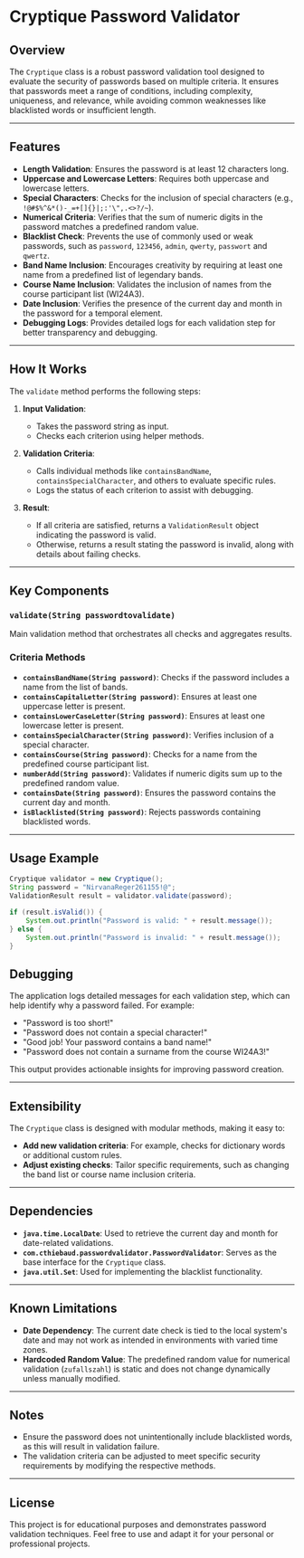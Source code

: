# Cryptique Password Validator

## Overview

The `Cryptique` class is a robust password validation tool designed to evaluate the security of passwords based on multiple criteria. It ensures that passwords meet a range of conditions, including complexity, uniqueness, and relevance, while avoiding common weaknesses like blacklisted words or insufficient length.

---

## Features

- **Length Validation**: Ensures the password is at least 12 characters long.
- **Uppercase and Lowercase Letters**: Requires both uppercase and lowercase letters.
- **Special Characters**: Checks for the inclusion of special characters (e.g., `!@#$%^&*()-_=+[]{}|;:'\",.<>?/~`).
- **Numerical Criteria**: Verifies that the sum of numeric digits in the password matches a predefined random value.
- **Blacklist Check**: Prevents the use of commonly used or weak passwords, such as `password`, `123456`, `admin`, `qwerty`, `passwort` and `qwertz`.
- **Band Name Inclusion**: Encourages creativity by requiring at least one name from a predefined list of legendary bands.
- **Course Name Inclusion**: Validates the inclusion of names from the course participant list (WI24A3).
- **Date Inclusion**: Verifies the presence of the current day and month in the password for a temporal element.
- **Debugging Logs**: Provides detailed logs for each validation step for better transparency and debugging.

---

## How It Works

The `validate` method performs the following steps:

1. **Input Validation**:
   - Takes the password string as input.
   - Checks each criterion using helper methods.

2. **Validation Criteria**:
   - Calls individual methods like `containsBandName`, `containsSpecialCharacter`, and others to evaluate specific rules.
   - Logs the status of each criterion to assist with debugging.

3. **Result**:
   - If all criteria are satisfied, returns a `ValidationResult` object indicating the password is valid.
   - Otherwise, returns a result stating the password is invalid, along with details about failing checks.

---

## Key Components

### `validate(String passwordtovalidate)`
Main validation method that orchestrates all checks and aggregates results.

### Criteria Methods
- **`containsBandName(String password)`**: Checks if the password includes a name from the list of bands.
- **`containsCapitalLetter(String password)`**: Ensures at least one uppercase letter is present.
- **`containsLowerCaseLetter(String password)`**: Ensures at least one lowercase letter is present.
- **`containsSpecialCharacter(String password)`**: Verifies inclusion of a special character.
- **`containsCourse(String password)`**: Checks for a name from the predefined course participant list.
- **`numberAdd(String password)`**: Validates if numeric digits sum up to the predefined random value.
- **`containsDate(String password)`**: Ensures the password contains the current day and month.
- **`isBlacklisted(String password)`**: Rejects passwords containing blacklisted words.

---



## Usage Example

```java
Cryptique validator = new Cryptique();
String password = "NirvanaReger261155!@";
ValidationResult result = validator.validate(password);

if (result.isValid()) {
    System.out.println("Password is valid: " + result.message());
} else {
    System.out.println("Password is invalid: " + result.message());
}
```
## Debugging

The application logs detailed messages for each validation step, which can help identify why a password failed. For example:

- "Password is too short!"
- "Password does not contain a special character!"
- "Good job! Your password contains a band name!"
- "Password does not contain a surname from the course WI24A3!"

This output provides actionable insights for improving password creation.

---

## Extensibility

The `Cryptique` class is designed with modular methods, making it easy to:

- **Add new validation criteria**: For example, checks for dictionary words or additional custom rules.
- **Adjust existing checks**: Tailor specific requirements, such as changing the band list or course name inclusion criteria.

---

## Dependencies

- **`java.time.LocalDate`**: Used to retrieve the current day and month for date-related validations.
- **`com.cthiebaud.passwordvalidator.PasswordValidator`**: Serves as the base interface for the `Cryptique` class.
- **`java.util.Set`**: Used for implementing the blacklist functionality.

---

## Known Limitations

- **Date Dependency**: The current date check is tied to the local system's date and may not work as intended in environments with varied time zones.
- **Hardcoded Random Value**: The predefined random value for numerical validation (`zufallszahl`) is static and does not change dynamically unless manually modified.

---

## Notes

- Ensure the password does not unintentionally include blacklisted words, as this will result in validation failure.
- The validation criteria can be adjusted to meet specific security requirements by modifying the respective methods.

---

## License

This project is for educational purposes and demonstrates password validation techniques. Feel free to use and adapt it for your personal or professional projects.


